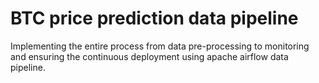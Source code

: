 # BTC price prediction data pipeline

Implementing the entire process from data pre-processing to monitoring and ensuring the continuous deployment using apache airflow data pipeline.
